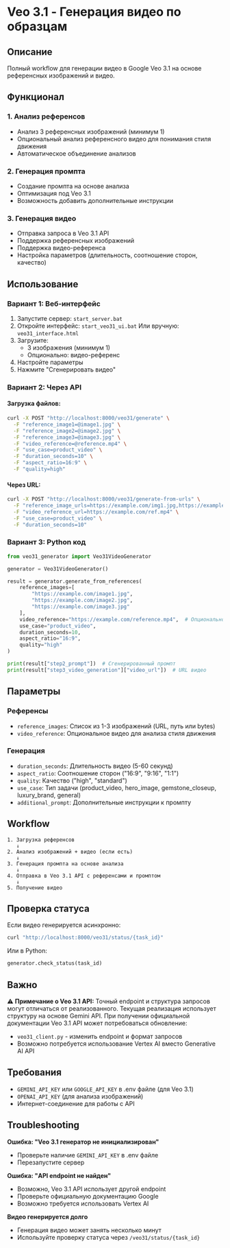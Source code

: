 # Veo 3.1 - Генерация видео по образцам

## Описание

Полный workflow для генерации видео в Google Veo 3.1 на основе референсных изображений и видео.

## Функционал

### 1. Анализ референсов
- Анализ 3 референсных изображений (минимум 1)
- Опциональный анализ референсного видео для понимания стиля движения
- Автоматическое объединение анализов

### 2. Генерация промпта
- Создание промпта на основе анализа
- Оптимизация под Veo 3.1
- Возможность добавить дополнительные инструкции

### 3. Генерация видео
- Отправка запроса в Veo 3.1 API
- Поддержка референсных изображений
- Поддержка видео-референса
- Настройка параметров (длительность, соотношение сторон, качество)

## Использование

### Вариант 1: Веб-интерфейс

1. Запустите сервер: `start_server.bat`
2. Откройте интерфейс: `start_veo31_ui.bat`
   Или вручную: `veo31_interface.html`
3. Загрузите:
   - 3 изображения (минимум 1)
   - Опционально: видео-референс
4. Настройте параметры
5. Нажмите "Сгенерировать видео"

### Вариант 2: Через API

#### Загрузка файлов:
```bash
curl -X POST "http://localhost:8000/veo31/generate" \
  -F "reference_image1=@image1.jpg" \
  -F "reference_image2=@image2.jpg" \
  -F "reference_image3=@image3.jpg" \
  -F "video_reference=@reference.mp4" \
  -F "use_case=product_video" \
  -F "duration_seconds=10" \
  -F "aspect_ratio=16:9" \
  -F "quality=high"
```

#### Через URL:
```bash
curl -X POST "http://localhost:8000/veo31/generate-from-urls" \
  -F "reference_image_urls=https://example.com/img1.jpg,https://example.com/img2.jpg,https://example.com/img3.jpg" \
  -F "video_reference_url=https://example.com/ref.mp4" \
  -F "use_case=product_video" \
  -F "duration_seconds=10"
```

### Вариант 3: Python код

```python
from veo31_generator import Veo31VideoGenerator

generator = Veo31VideoGenerator()

result = generator.generate_from_references(
    reference_images=[
        "https://example.com/image1.jpg",
        "https://example.com/image2.jpg",
        "https://example.com/image3.jpg"
    ],
    video_reference="https://example.com/reference.mp4",  # Опционально
    use_case="product_video",
    duration_seconds=10,
    aspect_ratio="16:9",
    quality="high"
)

print(result["step2_prompt"])  # Сгенерированный промпт
print(result["step3_video_generation"]["video_url"])  # URL видео
```

## Параметры

### Референсы
- `reference_images`: Список из 1-3 изображений (URL, путь или bytes)
- `video_reference`: Опциональное видео для анализа стиля движения

### Генерация
- `duration_seconds`: Длительность видео (5-60 секунд)
- `aspect_ratio`: Соотношение сторон ("16:9", "9:16", "1:1")
- `quality`: Качество ("high", "standard")
- `use_case`: Тип задачи (product_video, hero_image, gemstone_closeup, luxury_brand, general)
- `additional_prompt`: Дополнительные инструкции к промпту

## Workflow

```
1. Загрузка референсов
   ↓
2. Анализ изображений + видео (если есть)
   ↓
3. Генерация промпта на основе анализа
   ↓
4. Отправка в Veo 3.1 API с референсами и промптом
   ↓
5. Получение видео
```

## Проверка статуса

Если видео генерируется асинхронно:
```bash
curl "http://localhost:8000/veo31/status/{task_id}"
```

Или в Python:
```python
generator.check_status(task_id)
```

## Важно

⚠️ **Примечание о Veo 3.1 API:**
Точный endpoint и структура запросов могут отличаться от реализованного.
Текущая реализация использует структуру на основе Gemini API.
При получении официальной документации Veo 3.1 API может потребоваться обновление:
- `veo31_client.py` - изменить endpoint и формат запросов
- Возможно потребуется использование Vertex AI вместо Generative AI API

## Требования

- `GEMINI_API_KEY` или `GOOGLE_API_KEY` в .env файле (для Veo 3.1)
- `OPENAI_API_KEY` (для анализа изображений)
- Интернет-соединение для работы с API

## Troubleshooting

**Ошибка: "Veo 3.1 генератор не инициализирован"**
- Проверьте наличие `GEMINI_API_KEY` в .env файле
- Перезапустите сервер

**Ошибка: "API endpoint не найден"**
- Возможно, Veo 3.1 API использует другой endpoint
- Проверьте официальную документацию Google
- Возможно требуется использовать Vertex AI

**Видео генерируется долго**
- Генерация видео может занять несколько минут
- Используйте проверку статуса через `/veo31/status/{task_id}`

